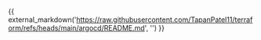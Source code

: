 {{ external_markdown('https://raw.githubusercontent.com/TapanPatel11/terraform/refs/heads/main/argocd/README.md', '') }}
